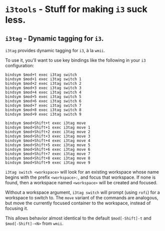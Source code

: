 # `i3tools` - Stuff for making `i3` suck less.

## `i3tag` - Dynamic tagging for `i3`.

`i3tag` provides dynamic tagging for `i3`, à la `wmii`.

To use it, you'll want to use key bindings like the following in your `i3`
configuration:

    bindsym $mod+t exec i3tag switch
    bindsym $mod+1 exec i3tag switch 1
    bindsym $mod+2 exec i3tag switch 2
    bindsym $mod+3 exec i3tag switch 3
    bindsym $mod+4 exec i3tag switch 4
    bindsym $mod+5 exec i3tag switch 5
    bindsym $mod+6 exec i3tag switch 6
    bindsym $mod+7 exec i3tag switch 7
    bindsym $mod+8 exec i3tag switch 8
    bindsym $mod+9 exec i3tag switch 9

    bindsym $mod+Shift+t exec i3tag move
    bindsym $mod+Shift+1 exec i3tag move 1
    bindsym $mod+Shift+2 exec i3tag move 2
    bindsym $mod+Shift+3 exec i3tag move 3
    bindsym $mod+Shift+4 exec i3tag move 4
    bindsym $mod+Shift+5 exec i3tag move 5
    bindsym $mod+Shift+6 exec i3tag move 6
    bindsym $mod+Shift+7 exec i3tag move 7
    bindsym $mod+Shift+8 exec i3tag move 8
    bindsym $mod+Shift+9 exec i3tag move 9

`i3tag switch <workspace>` will look for an existing workspace whose name
begins with the prefix `<workspace>:`, and focus that workspace.  If none is
found, then a workspace named `<workspace>` will be created and focused.

Without a workspace argument, `i3tag switch` will prompt (using `rofi`) for
a workspace to switch to. The `move` variant of the commands are analogous, but
move the currently focused container to the workspace, instead of focusing it.

This allows behavior almost identical to the default `$mod[-Shift]-t` and
`$mod[-Shift]-<N>` from `wmii`.
